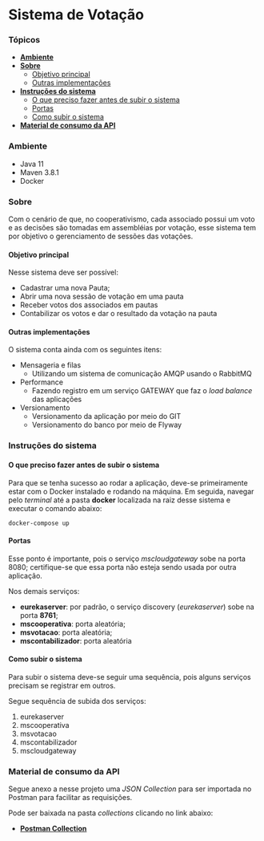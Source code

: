 # Sistema de Votação

### Tópicos

* [**Ambiente**](#ambiente)
* [**Sobre**](#sobre)
  * [Objetivo principal](#objetivo-principal)
  * [Outras implementações](#outras-implementacoes)
* [**Instruções do sistema**](#instrucoes-sistema)
  * [O que preciso fazer antes de subir o sistema](#antes-subir-aplicacao)
  * [Portas](#portas)
  * [Como subir o sistema](#como-subir-sistema)
* [**Material de consumo da API**](#material-consumo-api)

### Ambiente <a id="ambiente"></a>

* Java 11
* Maven 3.8.1
* Docker

### Sobre <a id="sobre"></a>

Com o cenário de que, no cooperativismo, cada associado possui um voto e as decisões são tomadas em assembléias por votação, esse sistema tem por objetivo o gerenciamento de sessões das votações.

#### Objetivo principal <a id="objetivo-principal"></a>

Nesse sistema deve ser possível:

* Cadastrar uma nova Pauta;
* Abrir uma nova sessão de votação em uma pauta
* Receber votos dos associados em pautas
* Contabilizar os votos e dar o resultado da votação na pauta

#### Outras implementações <a id="outras-implementacoes"></a>

O sistema conta ainda com os seguintes itens:

* Mensageria e filas
  * Utilizando um sistema de comunicação AMQP usando o RabbitMQ
* Performance
  * Fazendo registro em um serviço GATEWAY que faz o _load balance_ das aplicações
* Versionamento
  * Versionamento da aplicação por meio do GIT
  * Versionamento do banco por meio de Flyway

### Instruções do sistema <a id="instrucoes-sistema"></a>

#### O que preciso fazer antes de subir o sistema <a id="antes-subir-aplicacao"></a>

Para que se tenha sucesso ao rodar a aplicação, deve-se primeiramente estar com o Docker instalado e rodando na máquina.
Em seguida, navegar pelo _terminal_ até a pasta **docker** localizada na raiz desse sistema e executar o comando abaixo:

```
docker-compose up
```

#### Portas <a id="portas"></a>

Esse ponto é importante, pois o serviço _mscloudgateway_ sobe na porta 8080; certifique-se que essa porta não esteja
sendo usada por outra aplicação.

Nos demais serviços:

* **eurekaserver**: por padrão, o serviço discovery (_eurekaserver_) sobe na porta **8761**;
* **mscooperativa**: porta aleatória;
* **msvotacao**: porta aleatória;
* **mscontabilizador**: porta aleatória

#### Como subir o sistema <a id="como-subir-sistema"></a>

Para subir o sistema deve-se seguir uma sequência, pois alguns serviços precisam se registrar em outros.

Segue sequência de subida dos serviços:

1. eurekaserver
1. mscooperativa
1. msvotacao
1. mscontabilizador
1. mscloudgateway

### Material de consumo da API <a id="material-consumo-api"></a>

Segue anexo a nesse projeto uma _JSON Collection_ para ser importada no Postman para facilitar as requisições.

Pode ser baixada na pasta _collections_ clicando no link abaixo:

* **[Postman Collection](https://github.com/claytoncastro/voting-system/blob/master/collections/voting-system.postman_collection.json "Postman Collection")**
